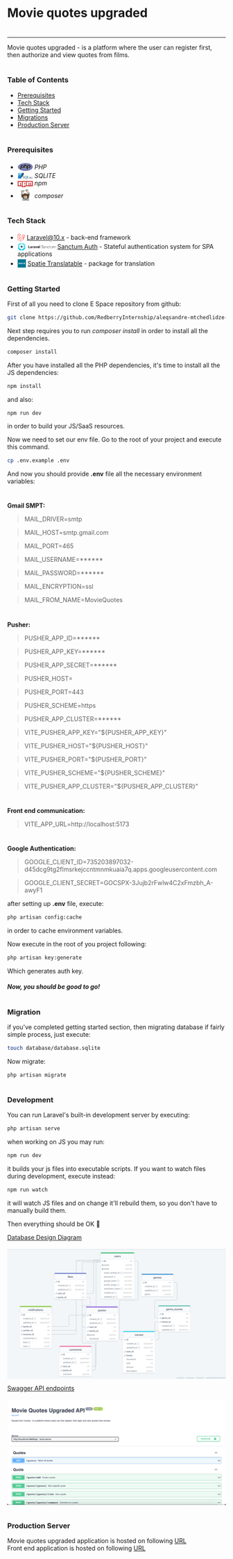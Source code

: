 
<div style="display:flex; align-items: center">
  <h1 style="position:relative; top: -6px" >Movie quotes upgraded</h1>
</div>

---
Movie quotes upgraded - is a platform where the user can register first, then authorize and view quotes from films.

#
### Table of Contents
* [Prerequisites](#prerequisites)
* [Tech Stack](#tech-stack)
* [Getting Started](#getting-started)
* [Migrations](#migration)
* [Production Server](#production-server)

#
### Prerequisites

* <img src="readme/assets/php.svg" width="35" style="position: relative; top: 4px" /> *PHP*
* <img src="readme/assets/sqlite.svg" width="35" style="position: relative; top: 4px" /> *SQLITE*
* <img src="readme/assets/npm.png" width="35" style="position: relative; top: 4px" /> *npm*
* <img src="readme/assets/composer.png" width="35" style="position: relative; top: 6px" /> *composer*


#
### Tech Stack

* <img src="readme/assets/laravel.png" height="18" style="position: relative; top: 4px" /> [Laravel@10.x](https://laravel.com/docs/10.x) - back-end framework
* <img src="readme/assets/sanctum.svg" height="18" style="position: relative; top: 4px" /> [Sanctum Auth](https://laravel.com/docs/10.x/sanctum) - Stateful authentication system for SPA applications 
* <img src="readme/assets/spatie.png" height="19" style="position: relative; top: 4px" /> [Spatie Translatable](https://github.com/spatie/laravel-translatable) - package for translation

#
### Getting Started
First of all you need to clone E Space repository from github:
```sh
git clone https://github.com/RedberryInternship/aleqsandre-mtchedlidze-movie-quotes-back.git
```

Next step requires you to run *composer install* in order to install all the dependencies.
```sh
composer install
```

After you have installed all the PHP dependencies, it's time to install all the JS dependencies:
```sh
npm install
```

and also:
```sh
npm run dev
```
in order to build your JS/SaaS resources.

Now we need to set our env file. Go to the root of your project and execute this command.
```sh
cp .env.example .env
```
And now you should provide **.env** file all the necessary environment variables:

#
**Gmail SMPT:**
>MAIL_DRIVER=smtp

>MAIL_HOST=smtp.gmail.com

>MAIL_PORT=465

>MAIL_USERNAME=******

>MAIL_PASSWORD=******

>MAIL_ENCRYPTION=ssl

>MAIL_FROM_NAME=MovieQuotes

#
**Pusher:**
> PUSHER_APP_ID=******

> PUSHER_APP_KEY=******

> PUSHER_APP_SECRET=******

>PUSHER_HOST=

> PUSHER_PORT=443

>PUSHER_SCHEME=https

> PUSHER_APP_CLUSTER=******

> VITE_PUSHER_APP_KEY="${PUSHER_APP_KEY}"

> VITE_PUSHER_HOST="${PUSHER_HOST}"

> VITE_PUSHER_PORT="${PUSHER_PORT}"

> VITE_PUSHER_SCHEME="${PUSHER_SCHEME}"

> VITE_PUSHER_APP_CLUSTER="${PUSHER_APP_CLUSTER}"

#
**Front end communication:**
> VITE_APP_URL=http://localhost:5173

#
**Google Authentication:**
> GOOGLE_CLIENT_ID=735203897032-d45dcg9tg2flmsrkejccntmnmkuaia7q.apps.googleusercontent.com

> GOOGLE_CLIENT_SECRET=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

after setting up **.env** file, execute:
```sh
php artisan config:cache
```
in order to cache environment variables.

Now execute in the root of you project following:
```sh
php artisan key:generate
```
Which generates auth key.

##### Now, you should be good to go!


#
### Migration
if you've completed getting started section, then migrating database if fairly simple process, just execute:

```sh
touch database/database.sqlite 
```

Now migrate:
```sh
php artisan migrate
```

#
### Development

You can run Laravel's built-in development server by executing:

```sh
php artisan serve
```

when working on JS you may run:

```sh
npm run dev
```
it builds your js files into executable scripts.
If you want to watch files during development, execute instead:

```sh
npm run watch
```
it will watch JS files and on change it'll rebuild them, so you don't have to manually build them.


Then everything should be OK :pray:

[Database Design Diagram](./readme/assets/diagram.png)

<img src="readme/assets/diagram.png" style="position: relative; top: 4px" />

[Swagger API endpoints](https://movie-quotes-back.aleqsandre-mchedlidze.redberryinternship.ge/swagger "API")

<img src="readme/assets/openapi.png" style="position: relative; top: 4px" />

#
### Production Server

Movie quotes upgraded application is hosted on following <a href="https://movie-quotes-back.aleqsandre-mchedlidze.redberryinternship.ge">URL</a>
<br />
Front end application is hosted on following <a href="https://movie-quotes-front.aleqsandre-mchedlidze.redberryinternship.ge">URL</a>

